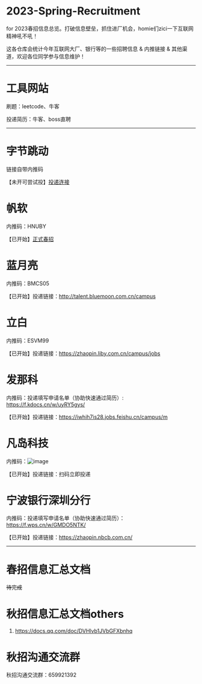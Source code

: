 # 2023-Spring-Recruitment
for 2023春招信息总览。打破信息壁垒，抓住进厂机会，homie们zici一下互联网精神吼不吼！  

这各仓库会统计今年互联网大厂、银行等的一些招聘信息 &amp; 内推链接 &amp; 其他渠道，欢迎各位同学参与信息维护！

------

#  工具网站

刷题：leetcode、牛客

投递简历：牛客、boss直聘

------

# 字节跳动

链接自带内推码

【未开可尝试投】[投递连接](https://job.toutiao.com/campus/m/position?external_referral_code=S7Z85H7&type=2)


# 帆软

内推码：HNUBY

【已开始】[正式春招](https://join.fanruan.com/campus)


# 蓝月亮

内推码：BMCS05

【已开始】投递链接：http://talent.bluemoon.com.cn/campus


# 立白

内推码：ESVM99

【已开始】投递链接：https://zhaopin.liby.com.cn/campus/jobs


# 发那科

内推码：投递填写申请名单（协助快速通过简历）: https://f.kdocs.cn/w/uyRY5gys/

【已开始】投递链接：https://iwhih7is28.jobs.feishu.cn/campus/m


# 凡岛科技

内推码：![image](https://user-images.githubusercontent.com/55911656/221363060-69a020da-f81a-44bd-9ba4-d2fd870440b5.png)

【已开始】投递链接：扫码立即投递


# 宁波银行深圳分行

内推码：投递填写申请名单（协助快速通过简历）：https://f.wps.cn/w/GMDO5NTK/

【已开始】投递链接：https://zhaopin.nbcb.com.cn/


------

# 春招信息汇总文档
~~待完成~~


# 秋招信息汇总文档others
1. https://docs.qq.com/doc/DVHlvb1JVbGFXbnhq


# 秋招沟通交流群

秋招沟通交流群：659921392

